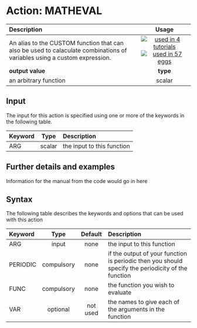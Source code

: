 # Action: MATHEVAL

| Description    | Usage |
|:--------|:--------:|
| An alias to the CUSTOM function that can also be used to calaculate combinations of variables using a custom expression. | [![used in 4 tutorials](https://img.shields.io/badge/tutorials-4-green.svg)](https://www.plumed-tutorials.org/browse.html?search=MATHEVAL)[![used in 57 eggs](https://img.shields.io/badge/nest-57-green.svg)](https://www.plumed-nest.org/browse.html?search=MATHEVAL)|
 | **output value** | **type** |
| an arbitrary function | scalar |

## Input

The input for this action is specified using one or more of the keywords in the following table.

| Keyword |  Type | Description |
|:--------|:------:|:-----------|
| ARG | scalar | the input to this function |


## Further details and examples 
Information for the manual from the code would go in here 
## Syntax 
The following table describes the keywords and options that can be used with this action 

| Keyword | Type | Default | Description |
|:-------|:----:|:-------:|:-----------|
| ARG | input | none | the input to this function |
| PERIODIC | compulsory | none | if the output of your function is periodic then you should specify the periodicity of the function |
| FUNC | compulsory | none | the function you wish to evaluate |
| VAR | optional | not used | the names to give each of the arguments in the function |
